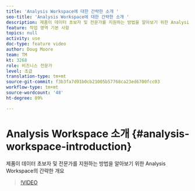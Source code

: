 ```yaml
---
title: 'Analysis Workspace에 대한 간략한 소개 '
seo-title: 'Analysis Workspace에 대한 간략한 소개 '
description: 제품이 데이터 초보자 및 전문가를 지원하는 방법을 알아보기 위한 Analysis Workspace의 간략한 개요
feature: 작업 영역 기본 사항
topics: null
activity: use
doc-type: feature video
author: Doug Moore
team: TM
kt: 3268
role: 비즈니스 전문가
level: 초급
translation-type: tm+mt
source-git-commit: f3b3fa7d91b0cb21005b57768ca23ed6700fcc03
workflow-type: tm+mt
source-wordcount: '48'
ht-degree: 89%

---
```



# Analysis Workspace 소개 {#analysis-workspace-introduction}

제품이 데이터 초보자 및 전문가를 지원하는 방법을 알아보기 위한 Analysis Workspace의 간략한 개요

>[!VIDEO](https://video.tv.adobe.com/v/28165/?quality=12)
